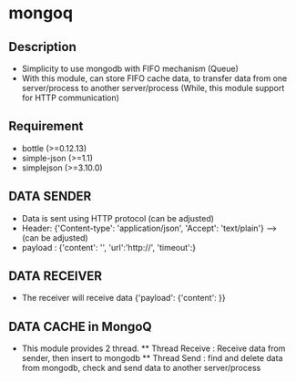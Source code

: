 # mongoq

## Description
* Simplicity to use mongodb with FIFO mechanism (Queue)
* With this module, can store FIFO cache data, to transfer data from one server/process to another server/process (While, this module support for HTTP communication)

## Requirement
* bottle (>=0.12.13)
* simple-json (>=1.1)
* simplejson (>=3.10.0)

## DATA SENDER
* Data is sent using HTTP protocol (can be adjusted)
* Header: {'Content-type': 'application/json', 'Accept': 'text/plain'} --> (can be adjusted)
* payload : {'content': '<data>', 'url':'http://<host-server>', 'timeout':<timeout>}

## DATA RECEIVER
* The receiver will receive data {'payload': {'content': <data>}}

## DATA CACHE in MongoQ
* This module provides 2 thread.
    ** Thread Receive : Receive data from sender, then insert to mongodb
    ** Thread Send : find and delete data from mongodb, check and send data to another server/process